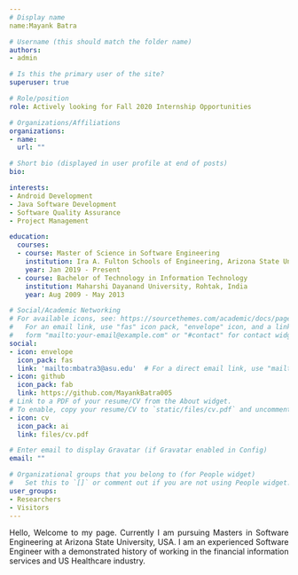 ```yaml
---
# Display name
name:Mayank Batra

# Username (this should match the folder name)
authors:
- admin

# Is this the primary user of the site?
superuser: true

# Role/position
role: Actively looking for Fall 2020 Internship Opportunities

# Organizations/Affiliations
organizations:
- name:
  url: ""

# Short bio (displayed in user profile at end of posts)
bio: 

interests:
- Android Development
- Java Software Development
- Software Quality Assurance 
- Project Management

education:
  courses:
  - course: Master of Science in Software Engineering
    institution: Ira A. Fulton Schools of Engineering, Arizona State University, Tempe, Arizona, USA
    year: Jan 2019 - Present
  - course: Bachelor of Technology in Information Technology
    institution: Maharshi Dayanand University, Rohtak, India
    year: Aug 2009 - May 2013

# Social/Academic Networking
# For available icons, see: https://sourcethemes.com/academic/docs/page-builder/#icons
#   For an email link, use "fas" icon pack, "envelope" icon, and a link in the
#   form "mailto:your-email@example.com" or "#contact" for contact widget.
social:
- icon: envelope
  icon_pack: fas
  link: 'mailto:mbatra3@asu.edu'  # For a direct email link, use "mailto:test@example.org".
- icon: github
  icon_pack: fab
  link: https://github.com/MayankBatra005
# Link to a PDF of your resume/CV from the About widget.
# To enable, copy your resume/CV to `static/files/cv.pdf` and uncomment the lines below.
- icon: cv
  icon_pack: ai
  link: files/cv.pdf

# Enter email to display Gravatar (if Gravatar enabled in Config)
email: ""

# Organizational groups that you belong to (for People widget)
#   Set this to `[]` or comment out if you are not using People widget.
user_groups:
- Researchers
- Visitors
---
```


<p style='text-align: justify;'> Hello, Welcome to my page. Currently I am pursuing Masters in Software Engineering at Arizona State University, USA. I am an experienced Software Engineer with a demonstrated history of working in the financial information services and US Healthcare industry.
</p>



